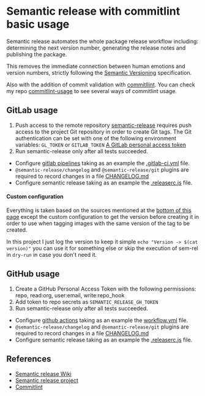 # Semantic release with commitlint basic usage

Semantic release automates the whole package release workflow including: determining the next version number, generating the release notes and publishing the package.

This removes the immediate connection between human emotions and version numbers, strictly following the [Semantic Versioning](https://semver.org/) specification.

Also with the addition of commit validation with [commitllint](https://commitlint.js.org).
You can check my repo [commitlint-usage](https://github.com/mpielvitori/commitlint-usage) to see several ways of commitlint usage.

## GitLab usage

1. Push access to the remote repository
[semantic-release](https://github.com/semantic-release/semantic-release) requires push access to the project Git repository in order to create Git tags. The Git authentication can be set with one of the following environment variables:
`GL_TOKEN` or `GITLAB_TOKEN` [A GitLab personal access token](https://docs.gitlab.com/ce/user/profile/personal_access_tokens.html)
1. Run semantic-release only after all tests succeeded.
  * Configure [gitlab pipelines](https://docs.gitlab.com/ee/ci/pipelines/index.html) taking as an example the [.gitlab-ci.yml](.gitlab-ci.yml) file.
  * `@semantic-release/changelog` and `@semantic-release/git` plugins are required to record changes in a file [CHANGELOG.md](./CHANGELOG.md)
  * Configure semantic release taking as an example the [.releaserc.js](.releaserc.js) file.

#### Custom configuration
Everything is taken based on the sources mentioned at the [bottom of this page](#references) except the custom configuration to get the version before creating it in order to use when tagging images with the same version of the tag to be created.

In this project I just log the version to keep it simple `echo "Version -> $(cat version)"` you can use it for something else or skip the execution of sem-rel in `dry-run` in case you don't need it.

## GitHub usage

1. Create a GitHub Personal Access Token with the following permissions: repo, read:org, user:email, write:repo_hook
1. Add token to repo secrets as `SEMANTIC_RELEASE_GH_TOKEN`
1. Run semantic-release only after all tests succeeded.
  * Configure [github actions](https://docs.github.com/en/actions) taking as an example the [workflow.yml](.github/workflows/workflow.yml) file.
  * `@semantic-release/changelog` and `@semantic-release/git` plugins are required to record changes in a file [CHANGELOG.md](./CHANGELOG.md)
  * Configure semantic release taking as an example the [.releaserc.js](.releaserc.js) file.

## References
* [Semantic release Wiki](https://semantic-release.gitbook.io/semantic-release)
* [Semantic release project](https://github.com/semantic-release/semantic-release)
* [Commitlint](https://github.com/conventional-changelog/commitlint)
